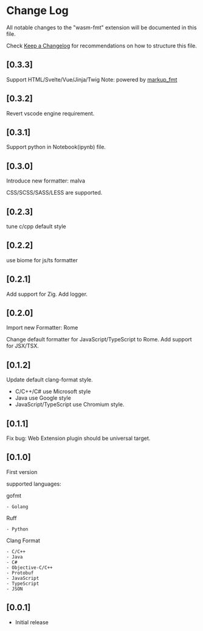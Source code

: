 # Change Log

All notable changes to the "wasm-fmt" extension will be documented in this file.

Check [Keep a Changelog](http://keepachangelog.com/) for recommendations on how to structure this file.

## [0.3.3]

Support HTML/Svelte/Vue/Jinja/Twig
Note: powered by [markup_fmt](https://github.com/g-plane/markup_fmt)

## [0.3.2]

Revert vscode engine requirement.

## [0.3.1]

Support python in Notebook(ipynb) file.

## [0.3.0]

Introduce new formatter: malva

CSS/SCSS/SASS/LESS are supported.

## [0.2.3]

tune c/cpp default style

## [0.2.2]

use biome for js/ts formatter

## [0.2.1]

Add support for Zig.
Add logger.

## [0.2.0]

Import new Formatter: Rome

Change default formatter for JavaScript/TypeScript to Rome.
Add support for JSX/TSX.

## [0.1.2]

Update default clang-format style.

- C/C++/C# use Microsoft style
- Java use Google style
- JavaScript/TypeScript use Chromium style.

## [0.1.1]

Fix bug: Web Extension plugin should be universal target.

## [0.1.0]

First version

supported languages:

gofmt

    - Golang

Ruff

    - Python

Clang Format

    - C/C++
    - Java
    - C#
    - Objective-C/C++
    - Protobuf
    - JavaScript
    - TypeScript
    - JSON

## [0.0.1]

- Initial release
